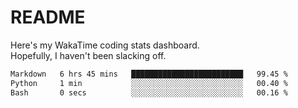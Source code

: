 # README

Here's my WakaTime coding stats dashboard.  
Hopefully, I haven't been slacking off.

<!--START_SECTION:waka-->

```txt
Markdown   6 hrs 45 mins   █████████████████████████   99.45 %
Python     1 min           ░░░░░░░░░░░░░░░░░░░░░░░░░   00.40 %
Bash       0 secs          ░░░░░░░░░░░░░░░░░░░░░░░░░   00.16 %
```

<!--END_SECTION:waka-->